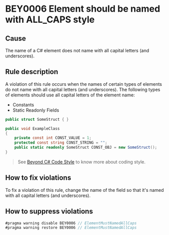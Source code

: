 # BEY0006 Element should be named with ALL_CAPS style

## Cause

The name of a C# element does not name with all capital letters (and underscores).

## Rule description

A violation of this rule occurs when the names of certain types of elements do not name with all capital letters (and underscores). The
following types of elements should use all capital letters of the element name:

* Constants
* Static Readonly Fields

```csharp
public struct SomeStruct { }

public void ExampleClass
{
    private const int CONST_VALUE = 1;
    protected const string CONST_STRING = "";
    public static readonly SomeStruct CONST_OBJ = new SomeStruct();
}
```

> See [Beyond C# Code Style](https://hypergryph.feishu.cn/wiki/wikcnerEFitxmx5ZQ66wIQr2Aib) to know more about coding style.

## How to fix violations

To fix a violation of this rule, change the name of the field so that it's named with all capital letters (and underscores).

## How to suppress violations

```csharp
#pragma warning disable BEY0006 // ElementMustNamedAllCaps
#pragma warning restore BEY0006 // ElementMustNamedAllCaps
```
